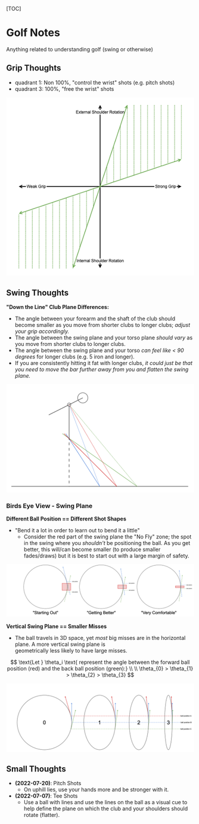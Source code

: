 [TOC]

# Golf Notes

Anything related to understanding golf (swing or otherwise)

## Grip Thoughts

* quadrant 1: Non 100%, "control the wrist" shots (e.g. pitch shots)
* quadrant 3: 100%, "free the wrist" shots

![](images/grip_and_shoulder_relationship.png)

## Swing Thoughts

**"Down the Line" Club Plane Differences:**
* The angle between your forearm and the shaft of the club should become smaller as you move from shorter clubs to
  longer clubs; *adjust your grip accordingly.*
* The angle between the swing plane and your torso plane *should vary* as you move from shorter clubs to longer clubs.
* The angle between the swing plane and your torso *can feel like < 90 degrees* for longer clubs (e.g. 5 iron and
  longer).
* If you are consistently hitting it fat with longer clubs, *it could just be that you need to move the bar further away
  from you and flatten the swing plane.*

![](images/dtl_club_plane_differences.png)

### Birds Eye View - Swing Plane

**Different Ball Position == Different Shot Shapes**
* "Bend it a lot in order to learn out to bend it a little"
    * Consider the red part of the swing plane the "No Fly" zone; the spot in the swing where you *shouldn't* be
      positioning the ball. As you get better, this will/can become smaller (to produce smaller fades/draws) but it is
      best to start out with a large margin of safety.

![](images/fades_vs_draws.png)

**Vertical Swing Plane == Smaller Misses** 
* The ball travels in 3D space, yet *most* big misses are in the horizontal plane. A more vertical swing plane is  
  geometrically less likely to have large misses.

$$
\text{Let } \theta_i \text{ represent the angle between the forward ball position (red) and the back ball position (green):} \\
\\
\theta_{0} > \theta_{1} > \theta_{2} > \theta_{3}
$$

![](images/vertical_swing_plane_superiority.png)

## Small Thoughts

* **(2022-07-20)**: Pitch Shots
    * On uphill lies, use your hands more and be stronger with it.
* **(2022-07-07)**: Tee Shots
    * Use a ball with lines and use the lines on the ball as a visual cue to help define the plane on which the club and
      your shoulders should rotate (flatter).

